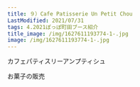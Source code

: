 ```yaml
---
title: ９）Cafe Patisserie Un Petit Chou
LastModified: 2021/07/31
tags: 4.2021ぽっぽ町田ブース紹介
title_image: /img/1627611193774-1-.jpg
image: /img/1627611193774-1-.jpg
---
```

カフェパティスリーアンプティシュ

お菓子の販売